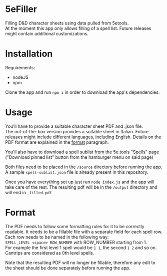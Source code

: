# 5eFiller
Filling D&amp;D character sheets using data pulled from 5etools.  
At the moment this app only allows filling of a spell list. Future releases might contain additional customizations.

# Installation
Requirements:
* nodeJS
* npm
  
Clone the app and run `npm i` in order to download the app's dependencies.

# Usage
You'll have to provide a suitable character sheet PDF and .json file.  
The out-of-the-box version provides a suitable sheet in Italian. Future releases might include different languages, including English. Details on the PDF format are explained in the [format](#format) paragraph.

You'll also have to download a spell sublist from the 5e.tools "Spells" page ("Download pinned list" button from the hamburger menu on said page)

Both files need to be placed in the `/source` directory before running the app. A sample `spell-sublist.json` file is already present in this repository.

Once you have everything set up just run `node index.js` and the app will take care of the rest. The resulting pdf will be in the `/output` directory and will end in `_filled.pdf`

# Format
The PDF needs to follow some formatting rules for it to be correctly readable. 
It needs to be a fillable file with a separate field for each spell row. Each row needs to be named in the following way:  
`SPELL_LEVEL <space> ROW_NUMBER` with ROW_NUMBER starting from 1.  
For example the first level 1 spell would be `1 1`, the second `1 2` and so on. Cantrips are considered as 0th level spells.

Note that the resulting PDF will no longer be fillable, therefore  any edit to the sheet should be done separately before running the app.